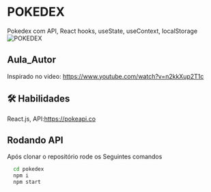 # POKEDEX
Pokedex com API, React hooks, useState, useContext, localStorage
![POKEDEX](https://github.com/Lukas656/POKEDEX/assets/72577273/62e8fa78-061a-4d42-b378-cb211421d65f)

## Aula_Autor
Inspirado no video: https://www.youtube.com/watch?v=n2kkXup2T1c

## 🛠 Habilidades
React.js, API:https://pokeapi.co


## Rodando API

Após clonar o repositório rode os Seguintes comandos
```bash
  cd pokedex
  npm i
  npm start
```
